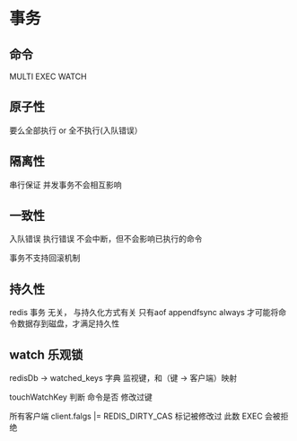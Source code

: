# 事务
## 命令
MULTI
EXEC
WATCH

## 原子性
要么全部执行 or 全不执行(入队错误）

## 隔离性
串行保证
并发事务不会相互影响

## 一致性
入队错误
执行错误 不会中断，但不会影响已执行的命令

事务不支持回滚机制


## 持久性
redis 事务 无关， 与持久化方式有关
只有aof appendfsync always 才可能将命令数据存到磁盘，才满足持久性

## watch 乐观锁
redisDb -> watched_keys 字典 监视键，和（键 -> 客户端）映射

touchWatchKey 判断 命令是否 修改过键

所有客户端 client.falgs |= REDIS_DIRTY_CAS 标记被修改过
此数 EXEC 会被拒绝